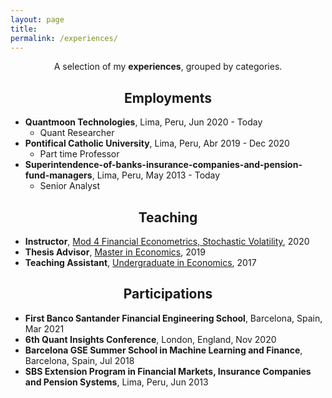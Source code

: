 ```yaml
---
layout: page
title: 
permalink: /experiences/
---
```


<p align="center">
A selection of my <b>experiences</b>, grouped by categories.
</p>

## <center>Employments</center>

- **Quantmoon Technologies**, Lima, Peru,  Jun 2020 - Today
  * Quant Researcher
- **Pontifical Catholic University**, Lima, Peru, Abr 2019 - Dec 2020
  * Part time Professor
- **Superintendence-of-banks-insurance-companies-and-pension-fund-managers**, Lima, Peru, May 2013 - Today
  * Senior Analyst

## <center>Teaching</center>

- **Instructor**, [Mod 4 Financial Econometrics, Stochastic Volatility](https://www.grupolambda.com.pe/), 2020
- **Thesis Advisor**, [Master in Economics](https://posgrado.pucp.edu.pe/maestria/economia/), 2019
- **Teaching Assistant**, [Undergraduate in Economics](https://www.pucp.edu.pe/carrera/economia/), 2017

## <center>Participations</center>

- **First Banco Santander Financial Engineering School**, Barcelona, Spain, Mar 2021
- **6th Quant Insights Conference**, London, England, Nov 2020  
- **Barcelona GSE Summer School in Machine Learning and Finance**, Barcelona, Spain, Jul 2018
- **SBS Extension Program in Financial Markets, Insurance Companies and Pension Systems**, Lima, Peru,  Jun 2013

